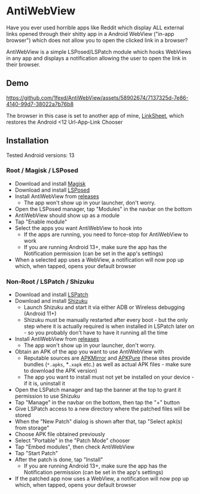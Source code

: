 # AntiWebView

Have you ever used horrible apps like Reddit which display ALL external links opened through their
shitty app in a Android WebView ("in-app browser") which does not allow you to open the clicked link
in a browser?

AntiWebView is a simple LSPosed/LSPatch module which hooks WebViews in any app and displays a
notification allowing the user to open the link in their browser.

## Demo


https://github.com/1fexd/AntiWebView/assets/58902674/7137325d-7e86-4140-99d7-38022a7b76b8




The browser in this case is set to another app of
mine, [LinkSheet](https://github.com/1fexd/LinkSheet), which restores the Android <12 Url-App-Link
Chooser

## Installation

Tested Android versions: 13

### Root / Magisk / LSPosed

* Download and install [Magisk](https://github.com/topjohnwu/Magisk)
* Download and install [LSPosed](https://github.com/LSPosed/LSPosed)
* Install AntiWebView from [releases](https://github.com/1fexd/AntiWebView/releases)
    * The app won't show up in your launcher, don't worry.
* Open the LSPosed manager, tap "Modules" in the navbar on the bottom
* AntiWebView should show up as a module
* Tap "Enable module"
* Select the apps you want AntiWebView to hook into
    * If the apps are running, you need to force-stop for AntiWebView to work
    * If you are running Android 13+, make sure the app has the Notification permission (can be set
      in the app's settings)
* When a selected app uses a WebView, a notification will now pop up which, when tapped, opens your
  default browser

### Non-Root / LSPatch / Shizuku

* Download and install [LSPatch](https://github.com/LSPosed/LSPatch)
* Download and install [Shizuku](https://github.com/RikkaApps/Shizuku)
    * Launch Shizuku and start it via either ADB or Wireless debugging (Android 11+)
    * Shizuku must be manually restarted after every boot - but the only step where it is actually
      required is when installed in LSPatch later on - so you probably don't have to have it running
      all the time
* Install AntiWebView from [releases](https://github.com/1fexd/AntiWebView/releases)
    * The app won't show up in your launcher, don't worry.
* Obtain an APK of the app you want to use AntiWebView with
    * Reputable sources are [APKMirror](apkmirror.com) and [APKPure](apkpure.com) (these sites
      provide bundles (`*.apks`, *`.xapk` etc.) as well as actual APK files - make sure to download
      the APK version)
    * The app you want to install must not yet be installed on your device - if it is, uninstall it
* Open the LSPatch manager and tap the banner at the top to grant it permission to use Shizuku
* Tap "Manage" in the navbar on the bottom, then tap the "+" button
* Give LSPatch access to a new directory where the patched files will be stored
* When the "New Patch" dialog is shown after that, tap "Select apk(s) from storage"
* Choose APK file obtained previously
* Select "Portable" in the "Patch Mode" chooser
* Tap "Embed modules", then check AntiWebView
* Tap "Start Patch"
* After the patch is done, tap "Install"
    * If you are running Android 13+, make sure the app has the Notification permission (can be set
      in the app's settings)
* If the patched app now uses a WebView, a notification will now pop up which, when tapped, opens
  your default browser
